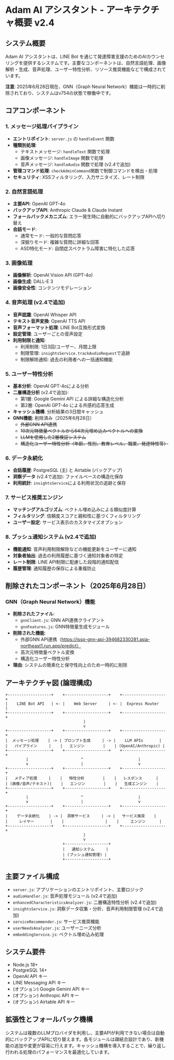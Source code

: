 # Adam AI アシスタント - アーキテクチャ概要 v2.4

## システム概要
Adam AI アシスタントは、LINE Bot を通じて発達障害支援のためのAIカウンセリングを提供するシステムです。主要なコンポーネントは、自然言語処理、画像解析・生成、音声処理、ユーザー特性分析、リソース推奨機能などで構成されています。

**注意**: 2025年6月28日現在、GNN（Graph Neural Network）機能は一時的に削除されており、システムはv754の状態で稼働中です。

## コアコンポーネント

### 1. メッセージ処理パイプライン
- **エントリポイント**: `server.js` の `handleEvent` 関数
- **種類別処理**:
  - テキストメッセージ: `handleText` 関数で処理
  - 画像メッセージ: `handleImage` 関数で処理
  - 音声メッセージ: `handleAudio` 関数で処理 (v2.4で追加)
- **管理コマンド処理**: `checkAdminCommand`関数で制御コマンドを検出・処理
- **セキュリティ**: XSSフィルタリング、入力サニタイズ、レート制限

### 2. 自然言語処理
- **主要API**: OpenAI GPT-4o
- **バックアップAPI**: Anthropic Claude & Claude Instant
- **フォールバックメカニズム**: エラー発生時に自動的にバックアップAPIへ切り替え
- **会話モード**:
  - 通常モード: 一般的な質問応答
  - 深掘りモード: 複雑な質問に詳細な回答
  - ASD特化モード: 自閉症スペクトラム障害に特化した応答

### 3. 画像処理
- **画像解析**: OpenAI Vision API (GPT-4o)
- **画像生成**: DALL-E 3
- **画像安全性**: コンテンツモデレーション

### 4. 音声処理 (v2.4で追加)
- **音声認識**: OpenAI Whisper API
- **テキスト音声変換**: OpenAI TTS API
- **音声フォーマット処理**: LINE Bot互換形式変換
- **設定管理**: ユーザーごとの音声設定
- **利用制限と通知**:
  - 利用制限: 1日3回/ユーザー、月間上限
  - 制限管理: `insightsService.trackAudioRequest`で追跡
  - 制限解除通知: 過去の利用者への一括通知機能

### 5. ユーザー特性分析
- **基本分析**: OpenAI GPT-4oによる分析
- **二層構造分析** (v2.4で追加): 
  - 第1層: Google Gemini API による詳細な構造化分析
  - 第2層: OpenAI GPT-4o による共感的応答生成
- **キャッシュ機構**: 分析結果の3日間キャッシュ
- **GNN機能**: 削除済み（2025年6月28日）
  - ~~外部GNN API連携~~
  - ~~10次元特徴量ベクトルから64次元埋め込みベクトルへの変換~~
  - ~~LLMを使用した2層検証システム~~
  - ~~構造化ユーザー特性分析（年齢、性別、教育レベル、職業、発達特性等）~~

### 6. データ永続化
- **会話履歴**: PostgreSQL (主) と Airtable (バックアップ)
- **洞察データ** (v2.4で追加): ファイルベースの構造化保存
- **利用統計**: `insightsService`による利用状況の追跡と保存

### 7. サービス推奨エンジン
- **マッチングアルゴリズム**: ベクトル埋め込みによる類似度計算
- **フィルタリング**: 信頼度スコアと親和性に基づくフィルタリング
- **ユーザー設定**: サービス表示のカスタマイズオプション

### 8. プッシュ通知システム (v2.4で追加)
- **機能通知**: 音声利用制限解除などの機能更新をユーザーに通知
- **対象者抽出**: 過去の利用履歴に基づく通知対象者の特定
- **レート制限**: LINE API制限に配慮した段階的通知配信
- **履歴管理**: 通知履歴の保存による重複防止

## 削除されたコンポーネント（2025年6月28日）
### GNN（Graph Neural Network）機能
- **削除されたファイル**:
  - `gnnClient.js`: GNN API連携クライアント
  - `gnnFeatures.js`: GNN特徴量生成モジュール
- **削除された機能**:
  - 外部GNN API連携（https://issp-gnn-api-394682330281.asia-northeast1.run.app/predict）
  - 高次元特徴量ベクトル変換
  - 構造化ユーザー特性分析
- **理由**: システムの簡素化と保守性向上のため一時的に削除

## アーキテクチャ図 (論理構成)
```
+-------------------+    +-------------------+    +-------------------+
|    LINE Bot API   | <- |    Web Server     | <- |  Express Router   |
+-------------------+    +-------------------+    +-------------------+
                                  |
                                  v
+-------------------+    +-------------------+    +-------------------+
|  メッセージ処理    | -> | プロンプト生成     | -> |    LLM APIs       |
|   パイプライン     |    |   エンジン        |    | (OpenAI/Anthropic) |
+-------------------+    +-------------------+    +-------------------+
         |                       ^                        |
         v                       |                        v
+-------------------+    +-------------------+    +-------------------+
|   メディア処理     |    |   特性分析        |    |   レスポンス      |
| (画像/音声/テキスト)|    |   エンジン        |    |   生成エンジン    |
+-------------------+    +-------------------+    +-------------------+
         |                       ^                        |
         v                       |                        v
+-------------------+    +-------------------+    +-------------------+
|    データ永続化    | -> |  洞察サービス     | -> |   サービス推奨    |
|     レイヤー       |    |                  |    |     エンジン      |
+-------------------+    +-------------------+    +-------------------+
                                  |
                                  v
                         +-------------------+
                         |   通知システム     |
                         | (プッシュ通知管理) |
                         +-------------------+
```

## 主要ファイル構成
- `server.js`: アプリケーションのエントリポイント、主要ロジック
- `audioHandler.js`: 音声処理モジュール (v2.4で追加)
- `enhancedCharacteristicsAnalyzer.js`: 二層構造特性分析 (v2.4で追加)
- `insightsService.js`: 洞察データ収集・分析、音声利用制限管理 (v2.4で追加)
- `serviceRecommender.js`: サービス推奨機能
- `userNeedsAnalyzer.js`: ユーザーニーズ分析
- `embeddingService.js`: ベクトル埋め込み処理

## システム要件
- Node.js 18+
- PostgreSQL 14+
- OpenAI API キー
- LINE Messaging API キー
- (オプション) Google Gemini API キー
- (オプション) Anthropic API キー
- (オプション) Airtable API キー

## 拡張性とフォールバック機構
システムは複数のLLMプロバイダを利用し、主要APIが利用できない場合は自動的にバックアップAPIに切り替えます。各モジュールは疎結合設計であり、新機能の追加や変更が容易に行えます。キャッシュ機構を導入することで、繰り返し行われる処理のパフォーマンスを最適化しています。 